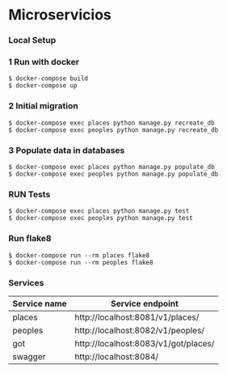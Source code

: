 # Microservicios

### Local Setup


### 1 Run with docker
    $ docker-compose build
    $ docker-compose up

### 2 Initial migration
    $ docker-compose exec places python manage.py recreate_db
    $ docker-compose exec peoples python manage.py recreate_db

### 3 Populate data in databases
    $ docker-compose exec places python manage.py populate_db
    $ docker-compose exec peoples python manage.py populate_db

### RUN Tests
    $ docker-compose exec places python manage.py test
    $ docker-compose exec peoples python manage.py test

### Run flake8
    $ docker-compose run --rm places flake8
    $ docker-compose run --rm peoples flake8

### Services
Service name| Service endpoint|
-------|---|
places|http://localhost:8081/v1/places/
peoples|http://localhost:8082/v1/peoples/
got|http://localhost:8083/v1/got/places/
swagger|http://localhost:8084/

